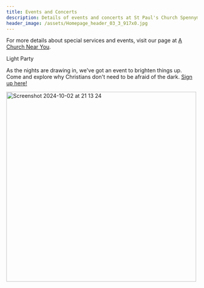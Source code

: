 ```yaml
---
title: Events and Concerts
description: Details of events and concerts at St Paul's Church Spennymoor.
header_image: /assets/Homepage_header_03_3_917x0.jpg
---
```

For more details about special services and events, visit our page at [A Church Near You](https://www.achurchnearyou.com/church/13565/).

Light Party

As the nights are drawing in, we've got an event to brighten things up. Come and explore why Christians don't need to be afraid of the dark. [Sign up here!](https://forms.gle/JVpX1DYRr2uxG364A)

<img width="500" alt="Screenshot 2024-10-02 at 21 13 24" src="https://github.com/user-attachments/assets/04eeb6bf-c1d4-4b34-91f9-3b71821fef51">
